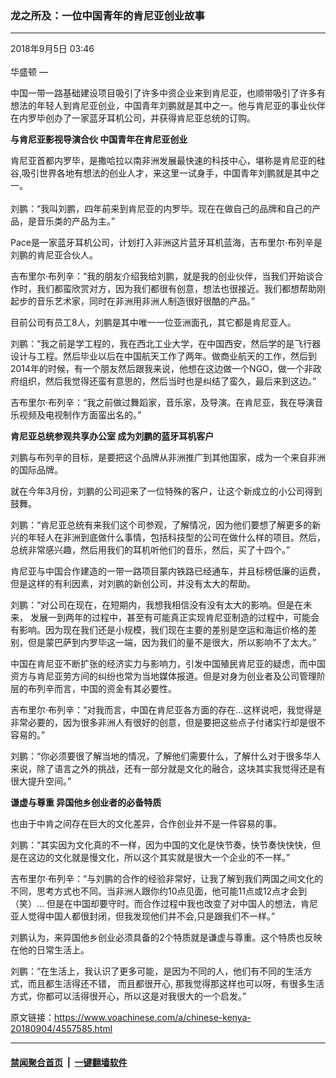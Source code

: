 ### 龙之所及：一位中国青年的肯尼亚创业故事
------------------------

<div class="published">
 <span class="date" title="中国时间">
  <time datetime="2018-09-05T03:46:20+08:00">
   2018年9月5日 03:46
  </time>
 </span>
</div>
<br/>
<div class="wsw">
 <span class="dateline">
  华盛顿 —
 </span>
 <p>
  中国一带一路基础建设项目吸引了许多中资企业来到肯尼亚，也顺带吸引了许多有想法的年轻人到肯尼亚创业，中国青年刘鹏就是其中之一。他与肯尼亚的事业伙伴在内罗毕创办了一家蓝牙耳机公司，并获得肯尼亚总统的订购。
 </p>
 <p>
  <strong>
   与肯尼亚影视导演合伙 中国青年在肯尼亚创业
  </strong>
 </p>
 <div class="wsw__embed">
 </div>
 <p>
  肯尼亚首都内罗毕，是撒哈拉以南非洲发展最快速的科技中心，堪称是肯尼亚的硅谷,吸引世界各地有想法的创业人才，来这里一试身手，中国青年刘鹏就是其中之一。
  <br/>
  <br/>
  刘鹏：“我叫刘鹏，四年前来到肯尼亚的内罗毕。现在在做自己的品牌和自己的产品，是音乐类的产品为主。”
 </p>
 <p>
  Pace是一家蓝牙耳机公司，计划打入非洲这片蓝牙耳机蓝海，吉布里尔·布列辛是刘鹏的肯尼亚合伙人。
 </p>
 <p>
  吉布里尔·布列辛：“我的朋友介绍我给刘鹏，就是我的创业伙伴，当我们开始谈合作时，我们都蛮欣赏对方，因为我们都很有创意，想法也很接近。我们都想帮助刚起步的音乐艺术家，同时在非洲用非洲人制造很好很酷的产品。”
 </p>
 <p>
  目前公司有员工8人，刘鹏是其中唯一一位亚洲面孔，其它都是肯尼亚人。
 </p>
 <p>
  刘鹏：“我之前是学工程的，我在西北工业大学，在中国西安，然后学的是飞行器设计与工程。然后毕业以后在中国航天工作了两年。做商业航天的工作，然后到2014年的时候，有一个朋友然后跟我来说，他想在这边做一个NGO，做一个非政府组织，然后我觉得还蛮有意思的，然后当时也是纠结了蛮久，最后来到这边。”
 </p>
 <p>
  吉布里尔·布列辛：“我之前做过舞蹈家，音乐家，及导演。在肯尼亚，我在导演音乐视频及电视制作方面蛮出名的。”
 </p>
 <p>
  <strong>
   肯尼亚总统参观共享办公室 成为刘鹏的蓝牙耳机客户
  </strong>
 </p>
 <p>
  刘鹏与布列辛的目标，是要把这个品牌从非洲推广到其他国家，成为一个来自非洲的国际品牌。
 </p>
 <p>
  就在今年3月份，刘鹏的公司迎来了一位特殊的客户，让这个新成立的小公司得到鼓舞。
 </p>
 <p>
  刘鹏：“肯尼亚总统有来我们这个司参观，了解情况，因为他们要想了解更多的新兴的年轻人在非洲到底做什么事情，包括科技型的公司在做什么样的项目。然后，总统非常感兴趣，然后用我们的耳机听他们的音乐，然后，买了十四个。”
 </p>
 <p>
  肯尼亚与中国合作建造的一带一路项目蒙内铁路已经通车，并且标榜低廉的运费，但是这样的有利因素，对刘鹏的新创公司，并没有太大的帮助。
 </p>
 <p>
  刘鹏：“对公司在现在，在短期内，我想我相信没有没有太大的影响。但是在未来， 发展一到两年的过程中，甚至有可能真正实现肯尼亚制造的过程中，可能会有影响。因为现在我们还是小规模，我们现在主要的差别是空运和海运价格的差别，但是蒙巴萨到内罗毕这一端，因为我们的量不是很大，所以影响不了太大。”
 </p>
 <p>
  中国在肯尼亚不断扩张的经济实力与影响力，引发中国殖民肯尼亚的疑虑，而中国资方与肯尼亚劳方间的纠纷也常为当地媒体报道。但是对身为创业者及公司管理阶层的布列辛而言，中国的资金有其必要性。
 </p>
 <p>
  吉布里尔·布列辛：“对我而言，中国在肯尼亚各方面的存在…这样说吧，我觉得是非常必要的，因为很多非洲人有很好的创意，但是要把这些点子付诸实行却是很不容易的。”
 </p>
 <p>
  刘鹏：“你必须要很了解当地的情况，了解他们需要什么，了解什么对于很多华人来说，除了语言之外的挑战，还有一部分就是文化的融合，这块其实我觉得还是有很大提升空间。”
 </p>
 <p>
  <strong>
   谦虚与尊重 异国他乡创业者的必备特质
  </strong>
 </p>
 <p>
  也由于中肯之间存在巨大的文化差异，合作创业并不是一件容易的事。
 </p>
 <p>
  刘鹏：“其实因为文化真的不一样，因为中国的文化是快节奏，快节奏快快快，但是在这边的文化就是慢文化，所以这个其实就是很大一个企业的不一样。”
 </p>
 <p>
  吉布里尔·布列辛：“与刘鹏的合作的经验非常好，让我了解到我们两国之间文化的不同，思考方式也不同。当非洲人跟你约10点见面，他可能11点或12点才会到（笑）… 但是在中国却要守时。而合作过程中我也改变了对中国人的想法，肯尼亚人觉得中国人都很封闭，但我发现他们并不会,只是跟我们不一样。”
 </p>
 <p>
  刘鹏认为，来异国他乡创业必须具备的2个特质就是谦虚与尊重。这个特质也反映在他的日常生活上。
 </p>
 <p>
  刘鹏：“在生活上，我认识了更多可能，是因为不同的人，他们有不同的生活方式，而且都生活得还不错， 而且都很开心, 那我觉得那这样也可以呀，有很多生活方式，你都可以活得很开心，所以这是对我很大的一个启发。”
 </p>
 <p>
 </p>
</div>

原文链接：https://www.voachinese.com/a/chinese-kenya-20180904/4557585.html


------------------------
#### [禁闻聚合首页](https://github.com/gfw-breaker/banned-news/blob/master/README.md) &nbsp;|&nbsp;  [一键翻墙软件](https://github.com/gfw-breaker/nogfw/blob/master/README.md)
